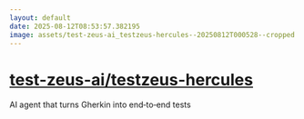 ```yaml
---
layout: default
date: 2025-08-12T08:53:57.382195
image: assets/test-zeus-ai_testzeus-hercules--20250812T000528--cropped.png
---
```


# [test-zeus-ai/testzeus-hercules](https://github.com/test-zeus-ai/testzeus-hercules)

AI agent that turns Gherkin into end‑to‑end tests
